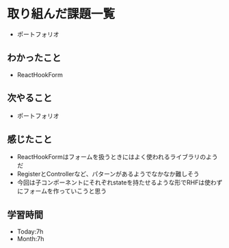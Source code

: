 # 取り組んだ課題一覧
- ポートフォリオ
## わかったこと
- ReactHookForm
## 次やること
- ポートフォリオ
## 感じたこと
- ReactHookFormはフォームを扱うときにはよく使われるライブラリのようだ
- RegisterとControllerなど、パターンがあるようでなかなか難しそう
- 今回は子コンポーネントにそれぞれstateを持たせるような形でRHFは使わずにフォームを作っていこうと思う
## 学習時間
- Today:7h
- Month:7h
